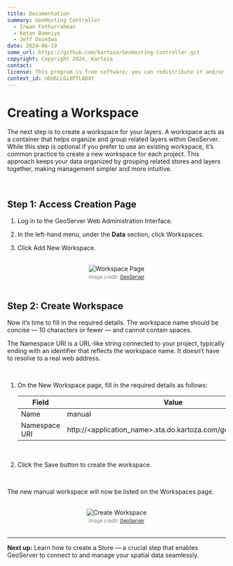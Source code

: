 ```yaml
---
title: Documentation
summary: GeoHosting Controller
  - Irwan Fathurrahman
  - Ketan Bamniya
  - Jeff Osundwa
date: 2024-06-19
some_url: https://github.com/kartoza/GeoHosting-Controller.git
copyright: Copyright 2024, Kartoza
contact:
license: This program is free software; you can redistribute it and/or modify it under the terms of the GNU Affero General Public License as published by the Free Software Foundation; either version 3 of the License, or (at your option) any later version.
context_id: nDU6LLGiXPTLADXY
---
```


# Creating a Workspace

The next step is to create a workspace for your layers. A workspace acts as a container that helps organize and group related layers within GeoServer. While this step is optional if you prefer to use an existing workspace, it’s common practice to create a new workspace for each project. This approach keeps your data organized by grouping related stores and layers together, making management simpler and more intuitive.

<br>

## Step 1: Access Creation Page

1. Log in to the GeoServer <span class="ui-page-label">Web Administration Interface</span>.

2. In the left-hand menu, under the **Data** section, click <span class="ui-generic-label">Workspaces</span>.

3. Click <span class="ui-generic-label">Add New Workspace</span>.

<br>

<div style="text-align: center;">
  <img src="../../img/geoserver-img-13-1.png" alt="Workspace Page" width="auto">
  <div style="font-size: 0.8em; color: gray; margin-top: 4px;">
    Image credit: <a href="https://geoserver.org/" target="_blank">GeoServer</a>
  </div>
</div>

<br>

## Step 2: Create Workspace

Now it’s time to fill in the required details. The workspace name should be concise — 10 characters or fewer — and cannot contain spaces.

The Namespace URI is a URL-like string connected to your project, typically ending with an identifier that reflects the workspace name. It doesn’t have to resolve to a real web address.

<br>

1. On the <span class="ui-page-label">New Workspace</span> page, fill in the required details as follows:

     <table class="my-table-style">
     <thead>
     <tr>
          <th>Field</th>
          <th>Value</th>
     </tr>
     </thead>
     <tbody>
     <tr>
          <td>Name</td>
          <td>manual</td>
     </tr>
     <tr>
          <td>Namespace URI</td>
          <td>http://&lt;application_name&gt;.sta.do.kartoza.com/geoserver/manual</td>
     </tr>
     </tbody>
     </table>

     <br>

2. Click the <span class="ui-generic-label">Save</span> button to create the workspace.

<br>

The new <span class="ui-filename">manual</span> workspace will now be listed on the <span class="ui-page-label">Workspaces</span> page.

<br>

<div style="text-align: center;">
  <img src="../../img/geoserver-img-13-2.png" alt="Create Workspace" width="auto">
  <div style="font-size: 0.8em; color: gray; margin-top: 4px;">
    Image credit: <a href="https://geoserver.org/" target="_blank">GeoServer</a>
  </div>
</div>

<br>

---

**Next up:** Learn how to create a Store — a crucial step that enables GeoServer to connect to and manage your spatial data seamlessly.

<br>
